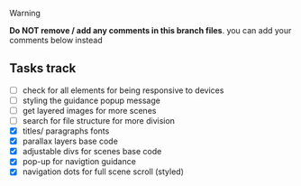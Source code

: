 > [!WARNING]
> **Do NOT remove / add any comments in this branch files**.
> you can add your comments below instead


##   Tasks track
- [ ] check for all elements for being responsive to devices
- [ ] styling the guidance popup message 
- [ ] get layered images for more scenes
- [ ] search for file structure for more division
- [x] titles/ paragraphs fonts
- [x] parallax layers base code
- [x] adjustable divs for scenes base code
- [x] pop-up for navigtion guidance
- [x] navigation dots for full scene scroll (styled)
